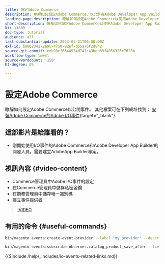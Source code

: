 ```yaml
---
title: 設定Adobe Commerce
description: 瞭解如何設定Adobe Commerce，以允許在Adobe Developer App Builder中使用事件。
landing-page-description: 瞭解如何設定Adobe Commerce以使用Adobe Developer App Builder使用的事件機制。
short-description: 瞭解如何設定Adobe Commerce以使用Adobe Developer App Builder使用的事件機制。
kt: 11889
doc-type: tutorial
audience: all
last-substantial-update: 2023-02-21T00:00:00Z
exl-id: b8062042-2e90-4750-92ef-d55a76f2d842
source-git-commit: edb98cf6544954d741c43beb39f4056326c7d26b
workflow-type: tm+mt
source-wordcount: '150'
ht-degree: 0%

---
```


# 設定Adobe Commerce

瞭解如何設定Adobe Commerce以公開事件。 其他檔案可在下列網址找到： [安裝Adobe Commerce的Adobe I/O事件](https://developer.adobe.com/commerce/events/get-started/installation/){target="_blank"}.

## 這部影片是給誰看的？

* 剛開始使用I/O事件的Adobe Commerce和Adobe Developer App Builder的開發人員，需要建立AdobeApp Builder專案。

## 視訊內容 {#video-content}

* Commerce管理員中Adobe I/O事件的設定
* 在Commerce管理員中儲存私密金鑰
* 在商務管理員中儲存唯一識別碼
* 建立事件提供者

>[!VIDEO](https://video.tv.adobe.com/v/3415799?quality=12&learn=on)

## 有用的命令 {#useful-commands}

```bash
bin/magento events:create-event-provider --label "my_provider" --description "Provides out-of-process extensibility for Adobe Commerce"

bin/magento events:subscribe observer.catalog_product_save_after --fields=name --fields=price
```

{{$include /help/_includes/io-events-related-links.md}}
